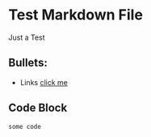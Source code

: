 # Test Markdown File

Just a Test

## Bullets:
- Links [click me](https://nelsonisioma.com)

## Code Block
```
some code
```